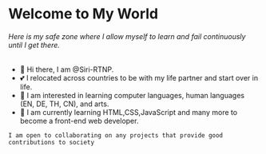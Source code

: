 # Welcome to My World
###### Here is my safe zone where I allow myself to learn and fail continuously until I get there.

- 👋 Hi there, I am @Siri-RTNP. 
- 💕 I relocated across countries to be with my life partner and start over in life.
- 👀 I am interested in learning computer languages, human languages (EN, DE, TH, CN), and arts.
- 🌱 I am currently learning HTML,CSS,JavaScript and many more to become a front-end web developer.

``` I am open to collaborating on any projects that provide good contributions to society ```

<!---
Siri-RTNP/Siri-RTNP is a ✨ special ✨ repository because its `README.md` (this file) appears on your GitHub profile.
You can click the Preview link to take a look at your changes.
--->
